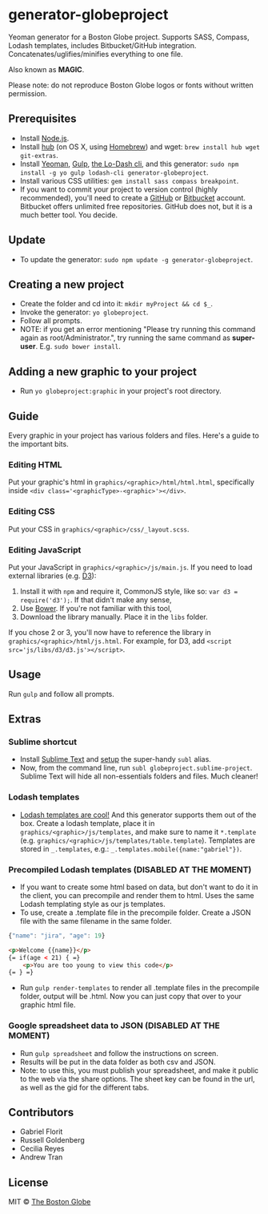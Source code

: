 # generator-globeproject

Yeoman generator for a Boston Globe project. Supports SASS, Compass, Lodash templates, includes Bitbucket/GitHub integration. Concatenates/uglifies/minifies everything to one file.

Also known as **MAGIC**.

Please note: do not reproduce Boston Globe logos or fonts without written permission.

## Prerequisites

- Install [Node.js](http://nodejs.org/).
- Install [hub](https://github.com/github/hub) (on OS X, using [Homebrew](http://brew.sh)) and wget: `brew install hub wget git-extras`.
- Install [Yeoman](http://yeoman.io/), [Gulp](https://github.com/gulpjs/gulp), [the Lo-Dash cli](https://lodash.com/custom-builds), and this generator: `sudo npm install -g yo gulp lodash-cli generator-globeproject`.
- Install various CSS utilities: `gem install sass compass breakpoint`.
- If you want to commit your project to version control (highly recommended), you'll need to create a [GitHub](http://github.com) or [Bitbucket](http://bitbucket.org) account. Bitbucket offers unlimited free repositories. GitHub does not, but it is a much better tool. You decide.

## Update

- To update the generator: `sudo npm update -g generator-globeproject`.

## Creating a new project
- Create the folder and cd into it: `mkdir myProject && cd $_`.
- Invoke the generator: `yo globeproject`.
- Follow all prompts.
- NOTE: if you get an error mentioning "Please try running this command again as root/Administrator.", try running the same command as **super-user**. E.g. `sudo bower install`.

## Adding a new graphic to your project
- Run `yo globeproject:graphic` in your project's root directory.

## Guide

Every graphic in your project has various folders and files. Here's a guide to the important bits.

### Editing HTML

Put your graphic's html in `graphics/<graphic>/html/html.html`, specifically inside `<div class='<graphicType>-<graphic>'></div>`.

### Editing CSS

Put your CSS in `graphics/<graphic>/css/_layout.scss`.

### Editing JavaScript

Put your JavaScript in `graphics/<graphic>/js/main.js`. If you need to load external libraries (e.g. [D3](http://d3js.org/)):

1. Install it with `npm` and require it, CommonJS style, like so: `var d3 = require('d3');`. If that didn't make any sense,
2. Use [Bower](http://bower.io/). If you're not familiar with this tool,
3. Download the library manually. Place it in the `libs` folder.

If you chose 2 or 3, you'll now have to reference the library in `graphics/<graphic>/html/js.html`. For example, for D3, add `<script src='js/libs/d3/d3.js'></script>`.

## Usage

Run `gulp` and follow all prompts.

## Extras

### Sublime shortcut

- Install [Sublime Text](http://www.sublimetext.com/3) and [setup](http://crabonature.pl/posts/20-sublime-text-3-on-os-x-terminal) the super-handy `subl` alias.
- Now, from the command line, run `subl globeproject.sublime-project`. Sublime Text will hide all non-essentials folders and files. Much cleaner!

### Lodash templates

- [Lodash templates are cool!](http://lodash.com/docs#template) And this generator supports them out of the box. Create a lodash template, place it in `graphics/<graphic>/js/templates`, and make sure to name it `*.template` (e.g. `graphics/<graphic>/js/templates/table.template`). Templates are stored in `_.templates`, e.g.: `_.templates.mobile({name:"gabriel"})`.

### Precompiled Lodash templates (DISABLED AT THE MOMENT)

- If you want to create some html based on data, but don't want to do it in the client, you can precompile and render them to html. Uses the same Lodash templating style as our js templates.
- To use, create a <filename>.template file in the precompile folder. Create a JSON file with the same filename in the same folder.

```javascript
{"name": "jira", "age": 19}
```

```html
<p>Welcome {{name}}</p>
{= if(age < 21) { =}
	<p>You are too young to view this code</p>
{= } =}
```

- Run `gulp render-templates` to render all .template files in the precompile folder, output will be <filename>.html. Now you can just copy that over to your graphic html file.

### Google spreadsheet data to JSON (DISABLED AT THE MOMENT)
- Run `gulp spreadsheet` and follow the instructions on screen.
- Results will be put in the data folder as both csv and JSON.
- Note: to use this, you must publish your spreadsheet, and make it public to the web via the share options. The sheet key can be found in the url, as well as the gid for the different tabs.

## Contributors

- Gabriel Florit
- Russell Goldenberg
- Cecilia Reyes
- Andrew Tran

## License

MIT © [The Boston Globe](http://github.com/BostonGlobe)
